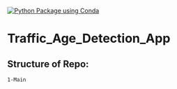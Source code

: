 [![Python Package using Conda](https://github.com/keenborder786/Age_Detection_App/actions/workflows/python-package-conda.yml/badge.svg)](https://github.com/keenborder786/Age_Detection_App/actions/workflows/python-package-conda.yml)

# Traffic_Age_Detection_App

## Structure of Repo:
	1-Main
	
